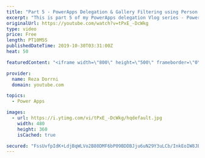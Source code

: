 ```yaml
---
title: "Part 5 - PowerApps Delegation & Gallery Filtering using Person column (single and multi select)"
excerpt: "This is part 5 of my PowerApps delegation Vlog series - PowerApps Delegation & Gallery Filtering using Person column (single and multi select)  This video will walk you through the concept of achieving delegation and filtering with Person column  Part 1 - What is delegation in PowerApps  https://youtube.com/watch?v=gwiErbYtRdA"
originalUrl: https://youtube.com/watch?v=tPxE_-DcWkg
type: video
price: Free
length: PT10M5S
publishedDateTime: 2019-10-30T03:31:00Z
heat: 50

featuredContent: "<iframe width=\"800\" height=\"500\" frameborder=\"0\" src=\"https://www.youtube.com/embed/tPxE_-DcWkg\" allow=\"accelerometer; autoplay; encrypted-media; gyroscope; picture-in-picture\" allowfullscreen></iframe>"

provider:
  name: Reza Dorrni
  domain: youtube.com

topics:
  - Power Apps

images:
  - url: https://i.ytimg.com/vi/tPxE_-DcWkg/hqdefault.jpg
    width: 480
    height: 360
    isCached: true

secured: "FssUvfpIdK+LdjBqWLVo2B80DMF6bP09BDDBJju6uN29Y3uLCb/InkEoIW8JBeMhKS1YZGwQMrKz1W2jCbybN0N4MA1Eg/y3qLJrdaQL1I4Cx86mtUFvpkP1FNLUlFJ+83xmNfyWefAR054RKHU/a824LVIj8x5yk7x3FRGFawkzVzgQn8GF3I/K710FJTNG0uDVZOIjjYLWdKaa5IgOWT0Gc8XjmWJbQGmVld1DBIxquoQI1Ya3+Teg5G7YxZAouqpF0QsqPUTfvsZYA4PzUXIe9LPOW6W3vcy65AiZGc5OzOqRCUsRJNsAO58veyuH51g3g1EBfKbGnXYmQwNpURZcrllOU1YGAQfgGVRl+PcEyxcTRThGQxt6UmXno9PqAZLp+/IjZFNmjnPgvJ/94MqTlej8qMymcp7j0uPobsw=;/vtk83JWLp9aom7PAnwwZQ=="
---
```


